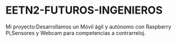 # EETN2-FUTUROS-INGENIEROS
Mi proyecto:Desarrollamos un Móvil ágil y autónomo con Raspberry Pi,Sensores y Webcam para competencias a contrarreloj.
